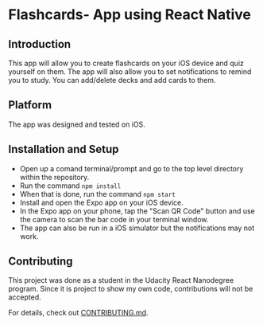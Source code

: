 # Flashcards- App using React Native

## Introduction
This app will allow you to create flashcards on your iOS device and quiz yourself on them. The app will also allow you to set notifications to remind you to study. You can add/delete decks and add cards to them.

## Platform
The app was designed and tested on iOS.

## Installation and Setup

- Open up a comand terminal/prompt and go to the top level directory within the repository.
- Run the command `npm install`
- When that is done, run the command `npm start` 
- Install and open the Expo app on your iOS device.
- In the Expo app on your phone, tap the "Scan QR Code" button and use the camera to scan the bar code in your terminal window.
- The app can also be run in a iOS simulator but the notifications may not work.

## Contributing

This project was done as a student in the Udacity React Nanodegree program. Since it is project to show my own code, contributions will not be accepted.

For details, check out [CONTRIBUTING.md](CONTRIBUTING.md).
